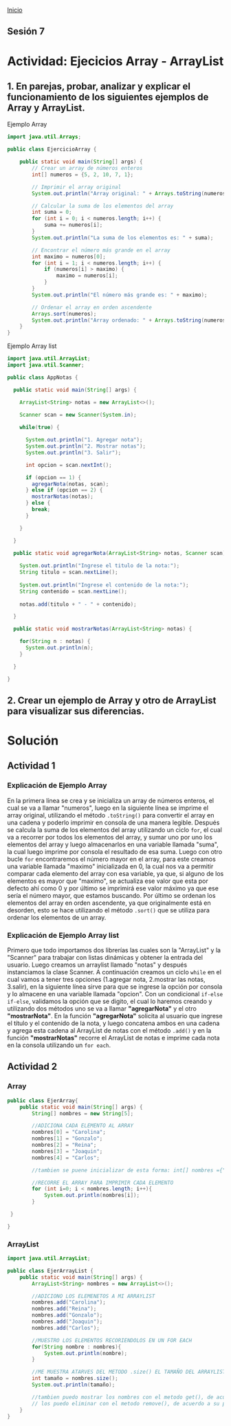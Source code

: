 <!-- No borrar o modificar -->
[Inicio](./index.md)

## Sesión 7 


<!-- Su documentación aquí -->
# Actividad: Ejecicios Array - ArrayList 
## 1. En parejas, probar, analizar y explicar el funcionamiento de los siguientes ejemplos de Array y ArrayList.

Ejemplo Array

```java
import java.util.Arrays;

public class EjercicioArray {

    public static void main(String[] args) {
        // Crear un array de números enteros
        int[] numeros = {5, 2, 10, 7, 1};

        // Imprimir el array original
        System.out.println("Array original: " + Arrays.toString(numeros));

        // Calcular la suma de los elementos del array
        int suma = 0;
        for (int i = 0; i < numeros.length; i++) {
            suma += numeros[i];
        }
        System.out.println("La suma de los elementos es: " + suma);

        // Encontrar el número más grande en el array
        int maximo = numeros[0];
        for (int i = 1; i < numeros.length; i++) {
            if (numeros[i] > maximo) {
                maximo = numeros[i];
            }
        }
        System.out.println("El número más grande es: " + maximo);

        // Ordenar el array en orden ascendente
        Arrays.sort(numeros);
        System.out.println("Array ordenado: " + Arrays.toString(numeros));
    }
}
```

Ejemplo Array list

```java
import java.util.ArrayList; 
import java.util.Scanner;

public class AppNotas {

  public static void main(String[] args) {

    ArrayList<String> notas = new ArrayList<>();
    
    Scanner scan = new Scanner(System.in);

    while(true) {

      System.out.println("1. Agregar nota");  
      System.out.println("2. Mostrar notas");
      System.out.println("3. Salir");

      int opcion = scan.nextInt();

      if (opcion == 1) {
        agregarNota(notas, scan);  
      } else if (opcion == 2) {
        mostrarNotas(notas);
      } else {
        break;
      }

    }

  }

  public static void agregarNota(ArrayList<String> notas, Scanner scan) {
    
    System.out.println("Ingrese el titulo de la nota:");
    String titulo = scan.nextLine();
    
    System.out.println("Ingrese el contenido de la nota:");
    String contenido = scan.nextLine();
    
    notas.add(titulo + " - " + contenido);

  }

  public static void mostrarNotas(ArrayList<String> notas) {

    for(String n : notas) {
      System.out.println(n);
    }

  }

}
```

## 2. Crear un ejemplo de Array y otro de ArrayList para visualizar sus diferencias.


# Solución
## Actividad 1
### Explicación de Ejemplo Array
En la primera línea se crea y se inicializa un array de números enteros, el cual se va a llamar "numeros", luego en la siguiente línea se imprime el array original, utilizando el método `.toString()` para convertir el array en una cadena y poderlo imprimir en consola de una manera legible.
Después se calcula la suma de los elementos del array utilizando un ciclo `for`, el cual va a recorrer por todos los elementos del array, y sumar uno por uno los elementos del array y luego almacenarlos en una variable llamada "suma", la cual luego imprime por consola el resultado de esa suma.
Luego con otro bucle `for` encontraremos el número mayor en el array, para este creamos una variable llamada "maximo" inicializada en 0, la cual nos va a permitir comparar cada elemento del array con esa variable, ya que, si alguno de los elementos es mayor que "maximo", se actualiza ese valor que esta por defecto ahí como 0 y por último se imprimirá ese valor máximo ya que ese sería el número mayor, que estamos buscando.
Por último se ordenan los elementos del array en orden ascendente, ya que originalmente está en desorden, esto se hace utilizando el método `.sort()` que se utiliza para ordenar los elementos de un array.

### Explicación de Ejemplo Array list
Primero que todo importamos dos librerías las cuales son la "ArrayList" y la "Scanner"  para trabajar con listas dinámicas y obtener la entrada del usuario.
Luego creamos un arraylist llamado "notas"  y después instanciamos la clase Scanner.
A continuación creamos un ciclo `while` en el cual vamos a tener tres opciones (1.agregar nota, 2.mostrar las notas, 3.salir), en la siguiente línea sirve para que se ingrese la opción por consola y lo almacene en una variable llamada "opcion".
Con un condicional `if-else if-else`, validamos la opción que se digito, el cual lo haremos creando y utilizando dos métodos uno se va a llamar **"agregarNota"** y el otro **"mostrarNota"**. En la función **"agregarNota"** solicita al usuario que ingrese el título y el contenido de la nota, y luego concatena ambos en una cadena y agrega esta cadena al ArrayList de notas con el método `.add()` y en la función **"mostrarNotas"** recorre el ArrayList de notas e imprime cada nota en la consola utilizando un `for each`.



## Actividad 2
### Array

```java
public class EjerArray{
    public static void main(String[] args) {
        String[] nombres = new String[5];

        //ADICIONA CADA ELEMENTO AL ARRAY
        nombres[0] = "Carolina";
        nombres[1] = "Gonzalo";
        nombres[2] = "Reina";
        nombres[3] = "Joaquin";
        nombres[4] = "Carlos";

        //tambien se puene inicializar de esta forma: int[] nombres ={"Carolina", "Gonzalo", "Reina", "Joaquin", "Carlos"}

        //RECORRE EL ARRAY PARA IMPRIMIR CADA ELEMENTO
        for (int i=0; i < nombres.length; i++){
            System.out.println(nombres[i]);
        }

 }

}
```

### ArrayList

```java
import java.util.ArrayList;

public class EjerArrayList {
    public static void main(String[] args) {
        ArrayList<String> nombres = new ArrayList<>();

        //ADICIONO LOS ELEMENETOS A MI ARRAYLIST
        nombres.add("Carolina");
        nombres.add("Reina");
        nombres.add("Gonzalo");
        nombres.add("Joaquin");
        nombres.add("Carlos");

        //MUESTRO LOS ELEMENTOS RECORIENDOLOS EN UN FOR EACH
        for(String nombre : nombres){
            System.out.println(nombre);
        }

        //ME MUESTRA ATARVES DEL METODO .size() EL TAMAÑO DEL ARRAYLIST
        int tamaño = nombres.size();
        System.out.println(tamaño);

        //tambien puedo mostrar los nombres con el metodo get(), de acuerdo a su posicion asi: String nombre = nombres.get(5); muestra a "Carlos"
        // los puedo eliminar con el metodo remove(), de acuerdo a su posicion asi: nombres.remove(2); elimina a "Gonzalo"
    }
}

```






